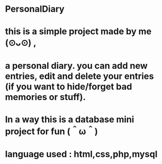 # PersonalDiary
# this is a simple project made by me (⊙ᴗ⊙) ,
# a personal diary. you can add new entries, edit and delete your entries (if you want to hide/forget bad memories or stuff).
# In a way this is a database mini project for fun (＾ω＾)

# language used : html,css,php,mysql 
